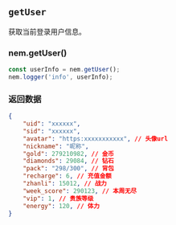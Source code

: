 ## `getUser` <Badge type="info" text="function" />

获取当前登录用户信息。

### nem.getUser()


```javascript
const userInfo = nem.getUser();
nem.logger('info', userInfo);
```

### 返回数据

```json
{
    "uid": "xxxxxx",
    "sid": "xxxxxx",
    "avatar": "https:xxxxxxxxxxx", // 头像url
    "nickname": "昵称",
    "gold": 279210982, // 金币
    "diamonds": 29084, // 钻石
    "pack": "298/300", // 背包
    "recharge": 6, // 充值金额
    "zhanli": 15012, // 战力
    "week_score": 290123, // 本周无尽
    "vip": 1, // 贵族等级
    "energy": 120, // 体力
}
```